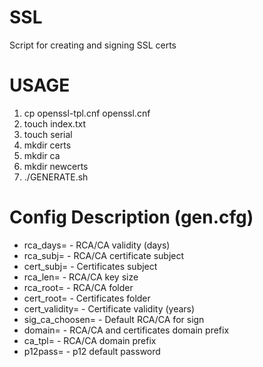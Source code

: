 # SSL
Script for creating and signing SSL certs

# USAGE
1. cp openssl-tpl.cnf openssl.cnf
2. touch index.txt
3. touch serial
4. mkdir certs
5. mkdir ca
6. mkdir newcerts
7. ./GENERATE.sh

# Config Description (gen.cfg)
* rca_days=  - RCA/CA validity (days)
* rca_subj=  - RCA/CA certificate subject
* cert_subj= - Certificates subject 
* rca_len=   - RCA/CA key size
* rca_root=  - RCA/CA folder
* cert_root= - Certificates folder
* cert_validity= - Certificate validity (years)
* sig_ca_choosen= - Default RCA/CA for sign
* domain= - RCA/CA and certificates domain prefix
* ca_tpl= - RCA/CA domain prefix
* p12pass= - p12 default password
